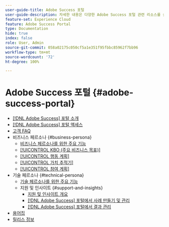 ```yaml
---
user-guide-title: Adobe Success 포털
user-guide-description: 자세한 내용은 다양한 Adobe Success 포털 관련 리소스를 살펴보십시오.
feature-set: Experience Cloud
feature: Adobe Success Portal
type: Documentation
hide: true
index: false
role: User, Admin
source-git-commit: 058a02175c050cf5a1e351f95fbbc85962f7bb96
workflow-type: tm+mt
source-wordcount: '72'
ht-degree: 100%

---
```



# Adobe Success 포털 {#adobe-success-portal}

- [ [!DNL Adobe Success] 포털 소개](/help/adobe-success-portal/adobe-success-portal-introduction.md)
- [ [!DNL Adobe Success] 포털 액세스](/help/adobe-success-portal/access-to-the-adobe-success-portal.md)
- [고객 FAQ](/help/adobe-success-portal/adobe-success-portal-customer-faq.md)
- 비즈니스 페르소나 {#business-persona}
   - [비즈니스 페르소나를 위한 주요 기능](/help/adobe-success-portal/business-persona/key-functionalities-for-business-persona.md)
   - [[!UICONTROL KBO (주요 비즈니스 목표)]](/help/adobe-success-portal/business-persona/key-business-objectives.md)
   - [[!UICONTROL 행동 계획]](/help/adobe-success-portal/business-persona/action-plan.md)
   - [[!UICONTROL 가치 추적기]](/help/adobe-success-portal/business-persona/value-tracker.md)
   - [[!UICONTROL 참여 계획]](/help/adobe-success-portal/business-persona/engagement-plan.md)
- 기술 페르소나 {#technical-persona}
   - [기술 페르소나를 위한 주요 기능](/help/adobe-success-portal/technical-persona/key-functionalities-for-technical-persona.md)
   - 지원 및 인사이트 {#support-and-insights}
      - [지원 및 인사이트 개요](/help/adobe-success-portal/technical-persona/support-and-insights/support-and-insights-overview.md)
      - [ [!DNL Adobe Success] 포털에서 사례 만들기 및 관리](/help/adobe-success-portal/technical-persona/support-and-insights/create-and-manage-cases-in-the-adobe-success-portal.md)
      - [ [!DNL Adobe Success] 포털에서 결과 관리](/help/adobe-success-portal/technical-persona/support-and-insights/manage-findings-adobe-success-portal.md)
- [용어집](/help/adobe-success-portal/glossary.md)
- [릴리스 정보](/help/adobe-success-portal/release-notes.md)

